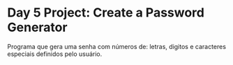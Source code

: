 # Day 5 Project: Create a Password Generator

Programa que gera uma senha com números de: letras, digitos e caracteres especiais definidos pelo usuário.
